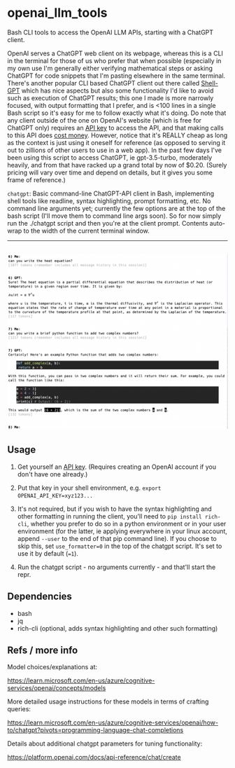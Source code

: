# openai_llm_tools
Bash CLI tools to access the OpenAI LLM APIs, starting with a ChatGPT client.

OpenAI serves a ChatGPT web client on its webpage, whereas this is a CLI in the
terminal for those of us who prefer that when possible (especially in my own
use I'm generally either verifying mathematical steps or asking ChatGPT for
code snippets that I'm pasting elsewhere in the same terminal.  There's another
popular CLI based ChatGPT client out there called 
[Shell-GPT](https://pypi.org/project/shell-gpt)
which has nice aspects but also some functionality I'd like to avoid such as
execution of ChatGPT results; this one I made is more narrowly focused, with
output formatting that I prefer, and is <100 lines in a single Bash script so
it's easy for me to follow exactly what it's doing.
Do note that any client outside of the one on OpenAI's website (which is free
for ChatGPT only) requires an
[API key](https://platform.openai.com/account/api-keys)
to access the API, and that making calls to this API does 
[cost money](https://openai.com/pricing#language-models).
However, notice that it's REALLY cheap as long as the context is just using
it oneself for reference (as opposed to serving it out to zillions of other
users to use in a web app).  In the past few days I've been using this script
to access ChatGPT, ie gpt-3.5-turbo, moderately heavily, and from that have
racked up a grand total by now of $0.20.  (Surely pricing will vary over time
and depend on details, but it gives you some frame of reference.)


`chatgpt`: Basic command-line ChatGPT-API client in Bash, implementing shell
tools like readline, syntax highlighting, prompt formatting, etc.  No command
line arguments yet; currently the few options are at the top of the bash script
(I'll move them to command line args soon).  So for now simply run the
./chatgpt script and then you're at the client prompt.  Contents auto-wrap to
the width of the current terminal window.

------
![screenshot](screenshot.png "Screenshot")
------

## Usage

1. Get yourself an 
[API key](https://platform.openai.com/account/api-keys).
(Requires creating an OpenAI account if you don't have one already.)

2. Put that key in your shell environment, e.g. `export OPENAI_API_KEY=xyz123...`

3. It's not required, but if you wish to have the syntax highlighting and other
formatting in running the client, you'll need to `pip install rich-cli`, whether
you prefer to do so in a python environment or in your user environment (for the
latter, ie applying everywhere in your linux account, append `--user` to the end
of that pip command line).  If you choose to skip this, set `use_formatter=0` in
the top of the chatgpt script.  It's set to use it by default (`=1`).

4. Run the chatgpt script - no arguments currently - and that'll start the repr.


## Dependencies
* bash
* jq
* rich-cli (optional, adds syntax highlighting and other such formatting)


## Refs / more info

Model choices/explanations at:

  https://learn.microsoft.com/en-us/azure/cognitive-services/openai/concepts/models

More detailed usage instructions for these models in terms of crafting queries:

  https://learn.microsoft.com/en-us/azure/cognitive-services/openai/how-to/chatgpt?pivots=programming-language-chat-completions

Details about additional chatgpt parameters for tuning functionality:

  https://platform.openai.com/docs/api-reference/chat/create

